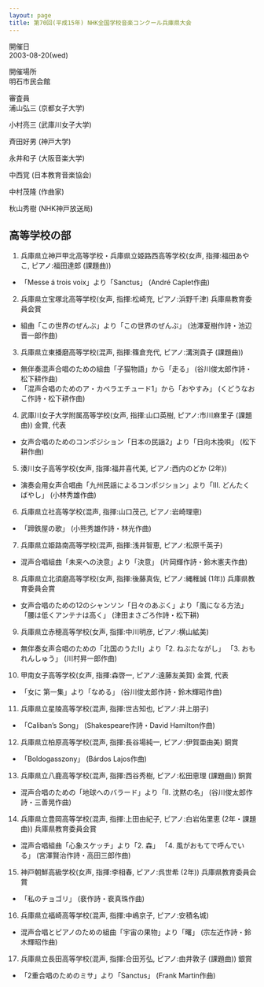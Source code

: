 ```yaml
---
layout: page
title: 第70回(平成15年) NHK全国学校音楽コンクール兵庫県大会
---
```

開催日  
2003-08-20(wed)

開催場所  
明石市民会館

審査員  
浦山弘三 (京都女子大学)

小村亮三 (武庫川女子大学)

斉田好男 (神戸大学)

永井和子 (大阪音楽大学)

中西覚 (日本教育音楽協会)

中村茂隆 (作曲家)

秋山秀樹 (NHK神戸放送局)

高等学校の部
------------

1. <span class="choir-name">兵庫県立神戸甲北高等学校・兵庫県立姫路西高等学校</span>(女声, 指揮:福田あやこ, ピアノ:福田達郎 (課題曲))
-   「Messe á trois voix」より「Sanctus」 (André Caplet作曲)

2. <span class="choir-name">兵庫県立宝塚北高等学校</span>(女声, 指揮:松崎充, ピアノ:浜野千津)
兵庫県教育委員会賞

-   組曲「この世界のぜんぶ」より「この世界のぜんぶ」 (池澤夏樹作詩・池辺晋一郎作曲)

3. <span class="choir-name">兵庫県立東播磨高等学校</span>(混声, 指揮:篠倉充代, ピアノ:溝渕貴子 (課題曲))
-   無伴奏混声合唱のための組曲「子猫物語」から「走る」 (谷川俊太郎作詩・松下耕作曲)
-   「混声合唱のためのア・カペラエチュード1」から「おやすみ」 (くどうなおこ作詩・松下耕作曲)

4. <span class="choir-name">武庫川女子大学附属高等学校</span>(女声, 指揮:山口英樹, ピアノ:市川麻里子 (課題曲))
金賞, 代表

-   女声合唱のためのコンポジション「日本の民謡2」より「日向木挽唄」 (松下耕作曲)

5. <span class="choir-name">湊川女子高等学校</span>(女声, 指揮:福井喜代美, ピアノ:西内のどか (2年))
-   演奏会用女声合唱曲「九州民謡によるコンポジション」より「III. どんたくばやし」 (小林秀雄作曲)

6. <span class="choir-name">兵庫県立社高等学校</span>(混声, 指揮:山口茂己, ピアノ:岩崎理恵)
-   「蹄鉄屋の歌」 (小熊秀雄作詩・林光作曲)

7. <span class="choir-name">兵庫県立姫路南高等学校</span>(混声, 指揮:浅井智恵, ピアノ:松原千英子)
-   混声合唱組曲「未来への決意」より「決意」 (片岡輝作詩・鈴木憲夫作曲)

8. <span class="choir-name">兵庫県立北須磨高等学校</span>(女声, 指揮:後藤真佐, ピアノ:縄稚誠 (1年))
兵庫県教育委員会賞

-   女声合唱のための12のシャンソン「日々のあぶく」より「風になる方法」 「腰は低くアンテナは高く」 (津田まさごろ作詩・松下耕)

9. <span class="choir-name">兵庫県立赤穂高等学校</span>(女声, 指揮:中川明彦, ピアノ:横山絋美)
-   無伴奏女声合唱のための「北国のうたII」より「2. ねぶたながし」 「3. おもれんしゅう」 (川村昇一郎作曲)

10. <span class="choir-name">甲南女子高等学校</span>(女声, 指揮:森啓一, ピアノ:遠藤友美賀)
金賞, 代表

-   「女に 第一集」より「なめる」 (谷川俊太郎作詩・鈴木輝昭作曲)

11. <span class="choir-name">兵庫県立星陵高等学校</span>(混声, 指揮:世古知也, ピアノ:井上朋子)
-   「Caliban’s Song」 (Shakespeare作詩・David Hamilton作曲)

12. <span class="choir-name">兵庫県立柏原高等学校</span>(混声, 指揮:長谷場純一, ピアノ:伊賀亜由美)
銅賞

-   「Boldogasszony」 (Bárdos Lajos作曲)

13. <span class="choir-name">兵庫県立八鹿高等学校</span>(混声, 指揮:西谷秀樹, ピアノ:松田恵理 (課題曲))
銅賞

-   混声合唱のための「地球へのバラード」より「II. 沈黙の名」 (谷川俊太郎作詩・三善晃作曲)

14. <span class="choir-name">兵庫県立豊岡高等学校</span>(混声, 指揮:上田由紀子, ピアノ:白岩佑里恵 (2年・課題曲))
兵庫県教育委員会賞

-   混声合唱組曲「心象スケッチ」より「2. 森」 「4. 風がおもてで呼んでいる」 (宮澤賢治作詩・高田三郎作曲)

15. <span class="choir-name">神戸朝鮮高級学校</span>(女声, 指揮:李相春, ピアノ:呉世希 (2年))
兵庫県教育委員会賞

-   「私のチョゴリ」 (裵作詩・裵真珠作曲)

16. <span class="choir-name">兵庫県立福崎高等学校</span>(混声, 指揮:中嶋京子, ピアノ:安積名城)
-   混声合唱とピアノのための組曲「宇宙の果物」より「曙」 (宗左近作詩・鈴木輝昭作曲)

17. <span class="choir-name">兵庫県立長田高等学校</span>(混声, 指揮:合田芳弘, ピアノ:由井敦子 (課題曲))
銀賞

-   「2重合唱のためのミサ」より「Sanctus」 (Frank Martin作曲)

